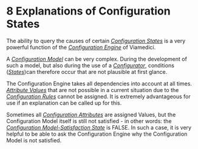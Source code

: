 # 8 Explanations of Configuration States

The ability to query the causes of certain [*Configuration States*](/glossary/terms-state/#configuration-state)
is a very powerful function of the [*Configuration Engine*](/glossary/terms-infrastructure/#configuration-engine)
of Viamedici.

A [*Configuration Model*](/glossary/terms-modelling/#configuration-model) can be very complex.
During the development of such a model, but also during the use of a [*Configurator*](/glossary/terms-infrastructure/#configurator),
conditions ([*States*](/glossary/terms-state/#state))can therefore occur that are not plausible at first glance.

The Configuration Engine takes all dependencies into account at all times.
[*Attribute Values*](/glossary/terms-modelling/#attribute-values) that are not possible in a current situation
due to the [*Configuration Rules*](/glossary/terms-modelling/#rule) cannot be assigned.
It is extremely advantageous for use if an explanation can be called up for this.

Sometimes all [*Configuration Attributes*](/glossary/terms-modelling/#attributes) are assigned Values,
but the Configuration Model itself is still not satisfied - in other words: the
[*Configuration Model-Satisfaction State*](/glossary/terms-state/#configuration-model-satisfaction-state) is FALSE.
In such a case, it is very helpful to be able to ask the Configuration Engine why the Configuration Model is not satisfied.




